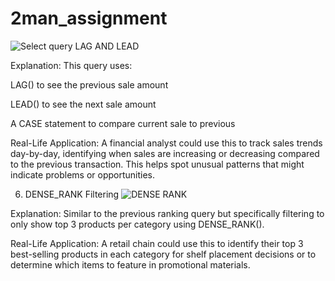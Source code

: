 # 2man_assignment
![Select query LAG AND LEAD ](https://github.com/user-attachments/assets/25795934-5c05-494f-aa21-350c92c15df3)

Explanation: This query uses:

LAG() to see the previous sale amount

LEAD() to see the next sale amount

A CASE statement to compare current sale to previous

Real-Life Application: A financial analyst could use this to track sales trends day-by-day, identifying when sales are increasing or decreasing compared to the previous transaction. This helps spot unusual patterns that might indicate problems or opportunities.

6. DENSE_RANK Filtering
![DENSE RANK](https://github.com/user-attachments/assets/f7e578a1-5244-4e9f-9fb3-2c2633d57a01)

Explanation: Similar to the previous ranking query but specifically filtering to only show top 3 products per category using DENSE_RANK().

Real-Life Application: A retail chain could use this to identify their top 3 best-selling products in each category for shelf placement decisions or to determine which items to feature in promotional materials.

